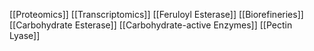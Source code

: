 [[Proteomics]]
[[Transcriptomics]]
[[Feruloyl Esterase]]
[[Biorefineries]]
[[Carbohydrate Esterase]]
[[Carbohydrate-active Enzymes]]
[[Pectin Lyase]]
